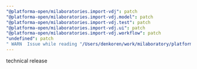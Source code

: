 ```yaml
---
"@platforma-open/milaboratories.import-vdj": patch
"@platforma-open/milaboratories.import-vdj.model": patch
"@platforma-open/milaboratories.import-vdj.test": patch
"@platforma-open/milaboratories.import-vdj.ui": patch
"@platforma-open/milaboratories.import-vdj.workflow": patch
"undefined": patch
" WARN  Issue while reading "/Users/denkoren/work/milaboratory/platforma/platforma-open/import-vdj-data/.npmrc". Failed to replace env in config: ${NPMJS_TOKEN}": patch
---
```


technical release
